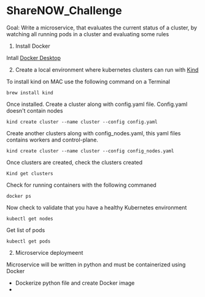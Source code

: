 # ShareNOW_Challenge

Goal:  Write a microservice, that evaluates the current status of a cluster, by watching all running pods in a cluster and evaluating some rules


1. Install Docker 

Intall [Docker Desktop](https://docs.docker.com/desktop/) 


2. Create a local environment where kubernetes clusters can run with [Kind](https://kind.sigs.k8s.io/docs/user/quick-start)


To install kind on MAC use the following command on a Terminal 

```
brew install kind
```
Once installed. Create a cluster along with config.yaml file. Config.yaml doesn't contain nodes

```
kind create cluster --name cluster --config config.yaml
```


Create another clusters along with config_nodes.yaml, this yaml files contains workers and control-plane.

```
kind create cluster --name cluster --config config_nodes.yaml
```

Once clusters are created, check the clusters created 
```
Kind get clusters
```

Check for running containers with the following commaned 

```
docker ps
```

Now check to validate that you have a healthy Kubernetes environment

```
kubectl get nodes
```


Get list of pods
```
kubectl get pods
```


2. Microservice deploymeent 

Microservice will be written in python and must be containerized using Docker

- Dockerize python file and create Docker image 
- 



